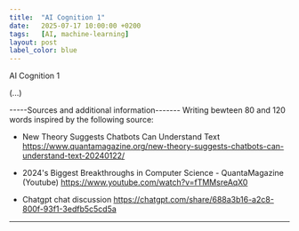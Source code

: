 ```yaml
---
title:  "AI Cognition 1"
date:   2025-07-17 10:00:00 +0200
tags:   [AI, machine-learning]
layout: post
label_color: blue
---
```


AI Cognition 1

   (...)




-----Sources and additional information-------
Writing bewteen 80 and 120 words inspired by the following source:

- New Theory Suggests Chatbots Can Understand Text
https://www.quantamagazine.org/new-theory-suggests-chatbots-can-understand-text-20240122/

- 2024's Biggest Breakthroughs in Computer Science - QuantaMagazine (Youtube)
https://www.youtube.com/watch?v=fTMMsreAqX0

- Chatgpt chat discussion
https://chatgpt.com/share/688a3b16-a2c8-800f-93f1-3edfb5c5cd5a
 ---------------------------------------------
